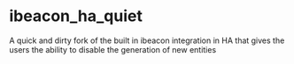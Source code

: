 # ibeacon_ha_quiet
A quick and dirty fork of the built in ibeacon integration in HA that gives the users the ability to disable the generation of new entities

